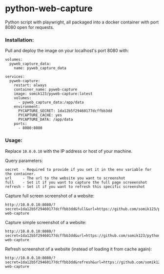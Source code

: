 # python-web-capture
Python script with playwright, all packaged into a docker container with port 8080 open for requests.

### Installation:
Pull and deploy the image on your localhost's port 8080 with:
```
volumes:
  pyweb_capture_data:
    name: pyweb_capture_data

services:
  pyweb-capture:
    restart: always
    container_name: pyweb-capture
    image: somik123/pyweb-capture:latest
    volumes:
      - pyweb_capture_data:/app/data
    environment:
      PYCAPTURE_SECRET: 1da12b5f29460177dcffbb3dd
      PYCAPTURE_CACHE: yes
      PYCAPTURE_DATA: /app/data
    ports:
      - 8080:8080
```

### Usage:
Replace `10.0.0.10` with the IP address or host of your machine.

Query parameters:
```
secret  - Required to provide if you set it in the env variable for the container.
url     - The url to the website you want to screenshot
full    - Set it if you want to capture the full page screeenshot
refresh - Set it if you want to refresh this specific screenshot
```

Capture full screen screenshot of a website: 
```
http://10.0.0.10:8080/?secret=1da12b5f29460177dcffbb3dd&full&url=https://github.com/somik123/python-web-capture
```


Capture simple screenshot of a website: 
```
http://10.0.0.10:8080/?secret=1da12b5f29460177dcffbb3dd&url=https://github.com/somik123/python-web-capture
```

Refresh screenshot of a website (instead of loading it from cache again):
```
http://10.0.0.10:8080/?secret=1da12b5f29460177dcffbb3dd&refresh&url=https://github.com/somik123/python-web-capture
```